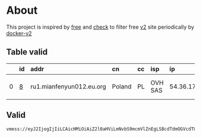 
# About

This project is inspired by [free](https://github.com/freefq/free) and [check](https://github.com/yeahwu/check) to filter free [v2](https://github.com/v2fly/v2ray-core) site periodically by [docker-v2](https://hub.docker.com/r/v2ray/official)

    

## Table valid
|    | id                 | addr                     | cn     | cc   | isp     | ip            | chatgpt          |
|---:|:-------------------|:-------------------------|:-------|:-----|:--------|:--------------|:-----------------|
|  0 | [8](config/8.json) | ru1.mianfenyun012.eu.org | Poland | PL   | OVH SAS | 54.36.174.181 | Yes (Region: FR) |

## Valid
```
vmess://eyJ2IjogIjIiLCAicHMiOiAiZ2l0aHViLmNvbS9mcmVlZnEgLSBcdTdmOGVcdTU2ZmRDbG91ZEZsYXJlXHU1MTZjXHU1M2Y4Q0ROXHU4MjgyXHU3MGI5IDgiLCAiYWRkIjogInJ1MS5taWFuZmVueXVuMDEyLmV1Lm9yZyIsICJwb3J0IjogIjgwIiwgImlkIjogImM1OTY0YTYzLWQ2N2MtNDY2OC1jZGFlLTY0NDNhMTU4MWU3NiIsICJhaWQiOiAiMCIsICJzY3kiOiAiYXV0byIsICJuZXQiOiAid3MiLCAidHlwZSI6ICJub25lIiwgImhvc3QiOiAicnUxLm1pYW5mZW55dW4wMTIuZXUub3JnIiwgInBhdGgiOiAiL2pkYnA2MDYiLCAidGxzIjogIiIsICJzbmkiOiAiIiwgImFscG4iOiAiIn0=
```

